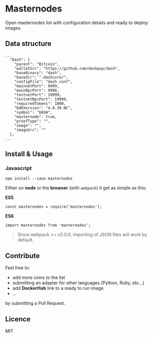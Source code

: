 # Masternodes
Open masternodes list with configuration details and ready to deploy images.

## Data structure
```
...
  "Dash": {
    "parent": "Bitcoin",
    "walletSrc": "https://github.com/dashpay/dash",
    "baseBinary": "dash",
    "basedir": ".dashcore/",
    "configFile": "dash.conf",
    "mainnetPort": 9999,
    "mainRpcPort": 9998,
    "testnetPort": 19999,
    "testnetRpcPort": 19998,
    "requiredTokens": 1000,
    "bdbVersion": "4.8.30.NC",
    "symbol": "DASH",
    "masternode": true,
    "proofType": "",
    "image": "",
    "imageSrc": ""
  },
...
```

## Install & Usage

### Javascript
```
npm install --save masternodes
```

Either on **node** or the **browser** (with `webpack`) it get as simple as this:

**ES5**
```
const masternodes = require('masternodes');
```

**ES6**
```
import masternodes from 'masternodes';
```

> Since webpack >= v2.0.0, importing of JSON files will work by default.

## Contribute

Feel free to:
* add more coins to the list
* submitting an adapter for other languages (Python, Ruby, etc...)
* add **DockerHub** link to a ready to run image
* ...

by submitting a Pull Request.

## Licence
MIT
